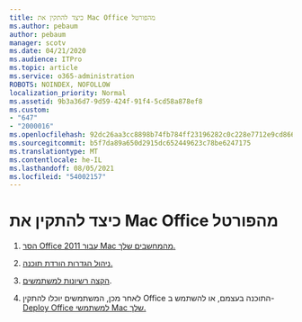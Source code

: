 ```yaml
---
title: כיצד להתקין את Mac Office מהפורטל
ms.author: pebaum
author: pebaum
manager: scotv
ms.date: 04/21/2020
ms.audience: ITPro
ms.topic: article
ms.service: o365-administration
ROBOTS: NOINDEX, NOFOLLOW
localization_priority: Normal
ms.assetid: 9b3a36d7-9d59-424f-91f4-5cd58a878ef8
ms.custom:
- "647"
- "2000016"
ms.openlocfilehash: 92dc26aa3cc8898b74fb784ff23196282c0c228e7712e9cd86690ec1db63040e
ms.sourcegitcommit: b5f7da89a650d2915dc652449623c78be6247175
ms.translationtype: MT
ms.contentlocale: he-IL
ms.lasthandoff: 08/05/2021
ms.locfileid: "54002157"
---
```

# <a name="how-to-install-mac-office-from-the-portal"></a>כיצד להתקין את Mac Office מהפורטל

1. [הסר Office 2011 עבור Mac מהמחשבים שלך.](https://support.office.com/article/4bfcd230-0ea1-4656-bf30-dbfa44d358fa?wt.mc_id=Alchemy_ClientDIA)

2. [ניהול הגדרות הורדת תוכנה.](https://docs.microsoft.com/DeployOffice/manage-software-download-settings-office-365)

3. [הקצה רשיונות למשתמשים](https://docs.microsoft.com/microsoft-365/admin/manage/assign-licenses-to-users).

4. לאחר מכן, המשתמשים יוכלו להתקין Office התוכנה בעצמם, או להשתמש ב- [Deploy Office למשתמשי Mac שלך.](https://docs.microsoft.com/DeployOffice/mac/deployment-guide-for-office-for-mac)